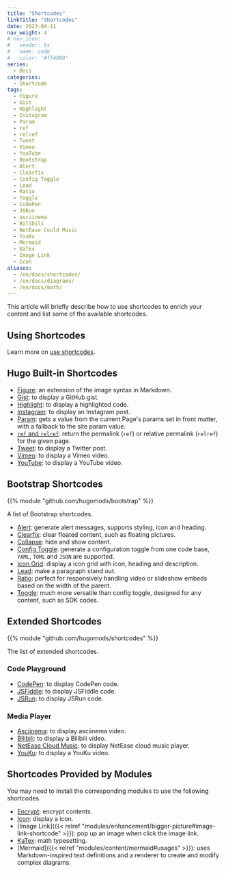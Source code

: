 ```yaml
---
title: "Shortcodes"
linkTitle: "Shortcodes"
date: 2023-04-11
nav_weight: 4
# nav_icon:
#   vendor: bs
#   name: code
#   color: '#ff4088'
series:
  - Docs
categories:
  - Shortcode
tags:
  - Figure
  - Gist
  - Highlight
  - Instagram
  - Param
  - ref
  - relref
  - Tweet
  - Vimeo
  - YouTube
  - Bootstrap
  - Alert
  - Clearfix
  - Config Toggle
  - Lead
  - Ratio
  - Toggle
  - CodePen
  - JSRun
  - asciinema
  - Bilibili
  - NetEase Could Music
  - YouKu
  - Mermaid
  - KaTex
  - Image Link
  - Icon
aliases:
  - /en/docs/shortcodes/
  - /en/docs/diagrams/
  - /en/docs/math/
---
```


This article will briefly describe how to use shortcodes to enrich your content and list some of the available shortcodes.

## Using Shortcodes

Learn more on [use shortcodes](https://gohugo.io/content-management/shortcodes/#use-shortcodes).

## Hugo Built-in Shortcodes

- [Figure](https://gohugo.io/content-management/shortcodes/#figure): an extension of the image syntax in Markdown.
- [Gist](https://gohugo.io/content-management/shortcodes/#gist): to display a GitHub gist.
- [Highlight](https://gohugo.io/content-management/shortcodes/#highlight): to display a highlighted code.
- [Instagram](https://gohugo.io/content-management/shortcodes/#instagram): to display an Instagram post.
- [Param](https://gohugo.io/content-management/shortcodes/#param): gets a value from the current Page's params set in front matter, with a fallback to the site param value.
- [`ref` and `relref`](https://gohugo.io/content-management/shortcodes/#ref-and-relref): return the permalink (`ref`) or relative permalink (`relref`) for the given page.
- [Tweet](https://gohugo.io/content-management/shortcodes/#tweet): to display a Twitter post.
- [Vimeo](https://gohugo.io/content-management/shortcodes/#vimeo): to display a Vimeo video.
- [YouTube](https://gohugo.io/content-management/shortcodes/#youtube): to display a YouTube video.

## Bootstrap Shortcodes

{{% module "github.com/hugomods/bootstrap" %}}

A list of Bootstrap shortcodes.

* [Alert](https://hugomods.com/en/bootstrap/alert/): generate alert messages, supports styling, icon and heading.
* [Clearfix](https://hugomods.com/en/bootstrap/clearfix/): clear floated content, such as floating pictures.
* [Collapse](https://hugomods.com/en/bootstrap/collapse/): hide and show content.
* [Config Toggle](https://hugomods.com/en/bootstrap/config-toggle/): generate a configuration toggle from one code base, `YAML`, `TOML` and `JSON` are supported.
* [Icon Grid](https://hugomods.com/en/bootstrap/icon-grid/): display a icon grid with icon, heading and description.
* [Lead](https://hugomods.com/en/bootstrap/lead/): make a paragraph stand out.
* [Ratio](https://hugomods.com/en/bootstrap/ratio/): perfect for responsively handling video or slideshow embeds based on the width of the parent.
* [Toggle](https://hugomods.com/en/bootstrap/toggle/): much more versatile than config toggle, designed for any content, such as SDK codes.

## Extended Shortcodes

{{% module "github.com/hugomods/shortcodes" %}}

The list of extended shortcodes.

### Code Playground

- [CodePen](https://hugomods.com/en/docs/shortcodes/codepen/): to display CodePen code.
- [JSFiddle](https://hugomods.com/en/docs/shortcodes/jsfiddle/): to display JSFiddle code.
- [JSRun](https://hugomods.com/en/docs/shortcodes/jsrun/): to display JSRun code.

### Media Player

- [Asciinema](https://hugomods.com/en/docs/shortcodes/asciinema/): to display asciinema video.
- [Bilibili](https://hugomods.com/en/docs/shortcodes/bilibili/): to display a Bilibili video.
- [NetEase Cloud Music](https://hugomods.com/en/docs/shortcodes/netease-cloud-music/): to display NetEase cloud music player.
- [YouKu](https://hugomods.com/en/docs/shortcodes/youku/): to display a YouKu video.

## Shortcodes Provided by Modules

You may need to install the corresponding modules to use the following shortcodes.

- [Encrypt](https://hugomods.com/en/docs/content/encrypt/): encrypt contents.
- [Icon](https://hugomods.com/en/docs/icons/#use-icons-via-shortcode): display a icon.
- [Image Link]({{< relref "modules/enhancement/bigger-picture#image-link-shortcode" >}}): pop up an image when click the image link.
- [KaTex](https://hugomods.com/en/docs/content/katex#usage): math typesetting.
- [Mermaid]({{< relref "modules/content/mermaid#usages" >}}): uses Markdown-inspired text definitions and a renderer to create and modify complex diagrams.
